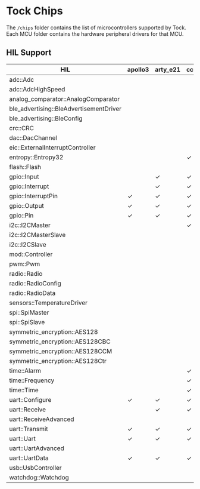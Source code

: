 Tock Chips
==========

The `/chips` folder contains the list of microcontrollers supported by Tock.
Each MCU folder contains the hardware peripheral drivers for that MCU.



HIL Support
-----------

<!--START OF HIL SUPPORT-->

| HIL                                     | apollo3  | arty_e21 | cc26x2 | e310x | lowrisc | nrf52832 | nrf52840 | sam4l | stm32f3xx | stm32f4xx |
|-----------------------------------------|----------|----------|--------|-------|---------|----------|----------|-------|-----------|-----------|
| adc::Adc                                |          |          |        |       |         | ✓        | ✓        | ✓     |           |           |
| adc::AdcHighSpeed                       |          |          |        |       |         |          |          | ✓     |           |           |
| analog_comparator::AnalogComparator     |          |          |        |       |         |          |          | ✓     |           |           |
| ble_advertising::BleAdvertisementDriver |          |          |        |       |         | ✓        | ✓        |       |           |           |
| ble_advertising::BleConfig              |          |          |        |       |         | ✓        | ✓        |       |           |           |
| crc::CRC                                |          |          |        |       |         |          |          | ✓     |           |           |
| dac::DacChannel                         |          |          |        |       |         |          |          | ✓     |           |           |
| eic::ExternalInterruptController        |          |          |        |       |         |          |          | ✓     |           |           |
| entropy::Entropy32                      |          |          | ✓      |       |         | ✓        | ✓        | ✓     |           |           |
| flash::Flash                            |          |          |        |       |         | ✓        | ✓        | ✓     |           |           |
| gpio::Input                             |          | ✓        | ✓      | ✓     | ✓       | ✓        | ✓        | ✓     | ✓         | ✓         |
| gpio::Interrupt                         |          | ✓        | ✓      | ✓     | ✓       | ✓        | ✓        | ✓     | ✓         | ✓         |
| gpio::InterruptPin                      | ✓        | ✓        | ✓      | ✓     | ✓       | ✓        | ✓        | ✓     | ✓         | ✓         |
| gpio::Output                            | ✓        | ✓        | ✓      | ✓     | ✓       | ✓        | ✓        | ✓     | ✓         | ✓         |
| gpio::Pin                               | ✓        | ✓        | ✓      | ✓     | ✓       | ✓        | ✓        | ✓     | ✓         | ✓         |
| i2c::I2CMaster                          |          |          | ✓      |       |         | ✓        | ✓        | ✓     | ✓         |           |
| i2c::I2CMasterSlave                     |          |          |        |       |         |          |          | ✓     |           |           |
| i2c::I2CSlave                           |          |          |        |       |         |          |          | ✓     |           |           |
| mod::Controller                         |          |          |        |       |         | ✓        | ✓        | ✓     |           |           |
| pwm::Pwm                                |          |          |        |       |         | ✓        | ✓        |       |           |           |
| radio::Radio                            |          |          |        |       |         | ✓        | ✓        |       |           |           |
| radio::RadioConfig                      |          |          |        |       |         | ✓        | ✓        |       |           |           |
| radio::RadioData                        |          |          |        |       |         | ✓        | ✓        |       |           |           |
| sensors::TemperatureDriver              |          |          |        |       |         | ✓        | ✓        |       |           |           |
| spi::SpiMaster                          |          |          |        |       |         | ✓        | ✓        | ✓     | ✓         | ✓         |
| spi::SpiSlave                           |          |          |        |       |         |          |          | ✓     |           |           |
| symmetric_encryption::AES128            |          |          |        |       |         | ✓        | ✓        | ✓     |           |           |
| symmetric_encryption::AES128CBC         |          |          |        |       |         | ✓        | ✓        | ✓     |           |           |
| symmetric_encryption::AES128CCM         |          |          |        |       |         | ✓        | ✓        |       |           |           |
| symmetric_encryption::AES128Ctr         |          |          |        |       |         | ✓        | ✓        | ✓     |           |           |
| time::Alarm                             |          |          | ✓      |       | ✓       | ✓        | ✓        | ✓     | ✓         | ✓         |
| time::Frequency                         |          |          | ✓      |       | ✓       | ✓        | ✓        |       |           |           |
| time::Time                              |          |          | ✓      |       | ✓       | ✓        | ✓        | ✓     | ✓         | ✓         |
| uart::Configure                         | ✓        | ✓        | ✓      | ✓     | ✓       | ✓        | ✓        | ✓     | ✓         | ✓         |
| uart::Receive                           |          | ✓        | ✓      | ✓     | ✓       | ✓        | ✓        | ✓     | ✓         | ✓         |
| uart::ReceiveAdvanced                   |          |          |        |       |         |          |          | ✓     |           |           |
| uart::Transmit                          | ✓        | ✓        | ✓      | ✓     | ✓       | ✓        | ✓        | ✓     | ✓         | ✓         |
| uart::Uart                              | ✓        | ✓        | ✓      | ✓     | ✓       | ✓        | ✓        | ✓     | ✓         | ✓         |
| uart::UartAdvanced                      |          |          |        |       |         |          |          | ✓     |           |           |
| uart::UartData                          | ✓        | ✓        | ✓      | ✓     | ✓       | ✓        | ✓        |       | ✓         | ✓         |
| usb::UsbController                      |          |          |        |       |         | ✓        | ✓        | ✓     |           |           |
| watchdog::Watchdog                      |          |          |        |       |         |          |          | ✓     |           |           |

<!--END OF HIL SUPPORT-->


